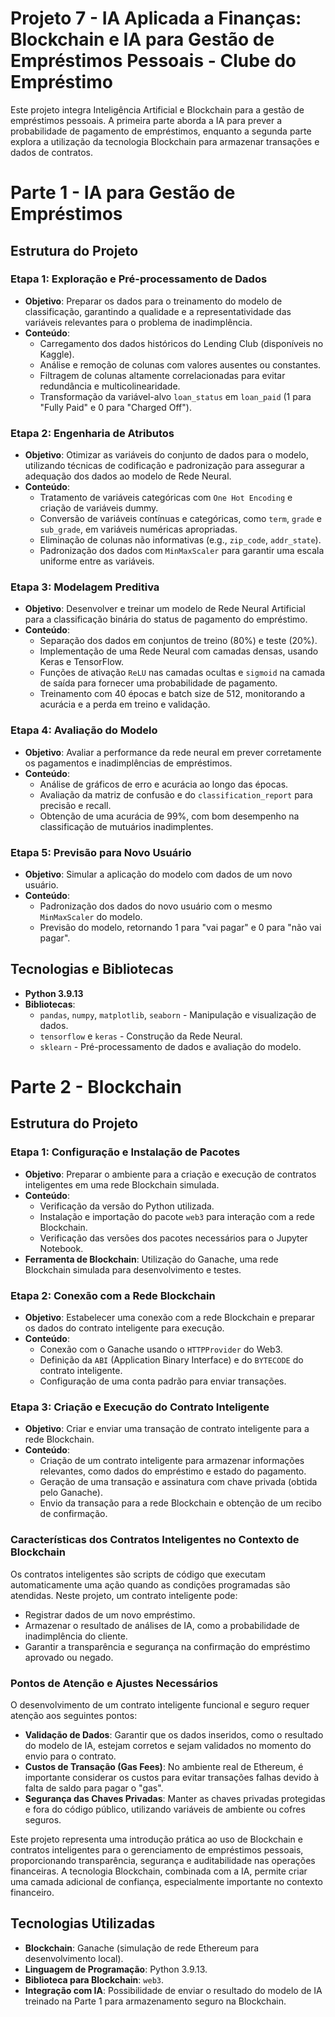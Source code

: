 # Projeto 7 - IA Aplicada a Finanças: Blockchain e IA para Gestão de Empréstimos Pessoais - Clube do Empréstimo

Este projeto integra Inteligência Artificial e Blockchain para a gestão de empréstimos pessoais. A primeira parte aborda a IA para prever a probabilidade de pagamento de empréstimos, enquanto a segunda parte explora a utilização da tecnologia Blockchain para armazenar transações e dados de contratos.

# Parte 1 - IA para Gestão de Empréstimos

## Estrutura do Projeto

### Etapa 1: Exploração e Pré-processamento de Dados

- **Objetivo**: Preparar os dados para o treinamento do modelo de classificação, garantindo a qualidade e a representatividade das variáveis relevantes para o problema de inadimplência.
- **Conteúdo**:
  - Carregamento dos dados históricos do Lending Club (disponíveis no Kaggle).
  - Análise e remoção de colunas com valores ausentes ou constantes.
  - Filtragem de colunas altamente correlacionadas para evitar redundância e multicolinearidade.
  - Transformação da variável-alvo `loan_status` em `loan_paid` (1 para "Fully Paid" e 0 para "Charged Off").

### Etapa 2: Engenharia de Atributos

- **Objetivo**: Otimizar as variáveis do conjunto de dados para o modelo, utilizando técnicas de codificação e padronização para assegurar a adequação dos dados ao modelo de Rede Neural.
- **Conteúdo**:
  - Tratamento de variáveis categóricas com `One Hot Encoding` e criação de variáveis dummy.
  - Conversão de variáveis contínuas e categóricas, como `term`, `grade` e `sub_grade`, em variáveis numéricas apropriadas.
  - Eliminação de colunas não informativas (e.g., `zip_code`, `addr_state`).
  - Padronização dos dados com `MinMaxScaler` para garantir uma escala uniforme entre as variáveis.

### Etapa 3: Modelagem Preditiva

- **Objetivo**: Desenvolver e treinar um modelo de Rede Neural Artificial para a classificação binária do status de pagamento do empréstimo.
- **Conteúdo**:
  - Separação dos dados em conjuntos de treino (80%) e teste (20%).
  - Implementação de uma Rede Neural com camadas densas, usando Keras e TensorFlow.
  - Funções de ativação `ReLU` nas camadas ocultas e `sigmoid` na camada de saída para fornecer uma probabilidade de pagamento.
  - Treinamento com 40 épocas e batch size de 512, monitorando a acurácia e a perda em treino e validação.

### Etapa 4: Avaliação do Modelo

- **Objetivo**: Avaliar a performance da rede neural em prever corretamente os pagamentos e inadimplências de empréstimos.
- **Conteúdo**:
  - Análise de gráficos de erro e acurácia ao longo das épocas.
  - Avaliação da matriz de confusão e do `classification_report` para precisão e recall.
  - Obtenção de uma acurácia de 99%, com bom desempenho na classificação de mutuários inadimplentes.

### Etapa 5: Previsão para Novo Usuário

- **Objetivo**: Simular a aplicação do modelo com dados de um novo usuário.
- **Conteúdo**:
  - Padronização dos dados do novo usuário com o mesmo `MinMaxScaler` do modelo.
  - Previsão do modelo, retornando 1 para "vai pagar" e 0 para "não vai pagar".

## Tecnologias e Bibliotecas

- **Python 3.9.13**
- **Bibliotecas**:
  - `pandas`, `numpy`, `matplotlib`, `seaborn` - Manipulação e visualização de dados.
  - `tensorflow` e `keras` - Construção da Rede Neural.
  - `sklearn` - Pré-processamento de dados e avaliação do modelo.


# Parte 2 - Blockchain 


## Estrutura do Projeto

### Etapa 1: Configuração e Instalação de Pacotes

- **Objetivo**: Preparar o ambiente para a criação e execução de contratos inteligentes em uma rede Blockchain simulada.
- **Conteúdo**:
  - Verificação da versão do Python utilizada.
  - Instalação e importação do pacote `web3` para interação com a rede Blockchain.
  - Verificação das versões dos pacotes necessários para o Jupyter Notebook.
- **Ferramenta de Blockchain**: Utilização do Ganache, uma rede Blockchain simulada para desenvolvimento e testes.

### Etapa 2: Conexão com a Rede Blockchain

- **Objetivo**: Estabelecer uma conexão com a rede Blockchain e preparar os dados do contrato inteligente para execução.
- **Conteúdo**:
  - Conexão com o Ganache usando o `HTTPProvider` do Web3.
  - Definição da `ABI` (Application Binary Interface) e do `BYTECODE` do contrato inteligente.
  - Configuração de uma conta padrão para enviar transações.

### Etapa 3: Criação e Execução do Contrato Inteligente

- **Objetivo**: Criar e enviar uma transação de contrato inteligente para a rede Blockchain.
- **Conteúdo**:
  - Criação de um contrato inteligente para armazenar informações relevantes, como dados do empréstimo e estado do pagamento.
  - Geração de uma transação e assinatura com chave privada (obtida pelo Ganache).
  - Envio da transação para a rede Blockchain e obtenção de um recibo de confirmação.

### Características dos Contratos Inteligentes no Contexto de Blockchain

Os contratos inteligentes são scripts de código que executam automaticamente uma ação quando as condições programadas são atendidas. Neste projeto, um contrato inteligente pode:
  - Registrar dados de um novo empréstimo.
  - Armazenar o resultado de análises de IA, como a probabilidade de inadimplência do cliente.
  - Garantir a transparência e segurança na confirmação do empréstimo aprovado ou negado.

### Pontos de Atenção e Ajustes Necessários

O desenvolvimento de um contrato inteligente funcional e seguro requer atenção aos seguintes pontos:
  - **Validação de Dados**: Garantir que os dados inseridos, como o resultado do modelo de IA, estejam corretos e sejam validados no momento do envio para o contrato.
  - **Custos de Transação (Gas Fees)**: No ambiente real de Ethereum, é importante considerar os custos para evitar transações falhas devido à falta de saldo para pagar o "gas".
  - **Segurança das Chaves Privadas**: Manter as chaves privadas protegidas e fora do código público, utilizando variáveis de ambiente ou cofres seguros.

Este projeto representa uma introdução prática ao uso de Blockchain e contratos inteligentes para o gerenciamento de empréstimos pessoais, proporcionando transparência, segurança e auditabilidade nas operações financeiras. A tecnologia Blockchain, combinada com a IA, permite criar uma camada adicional de confiança, especialmente importante no contexto financeiro.

## Tecnologias Utilizadas

- **Blockchain**: Ganache (simulação de rede Ethereum para desenvolvimento local).
- **Linguagem de Programação**: Python 3.9.13.
- **Biblioteca para Blockchain**: `web3`.
- **Integração com IA**: Possibilidade de enviar o resultado do modelo de IA treinado na Parte 1 para armazenamento seguro na Blockchain.




